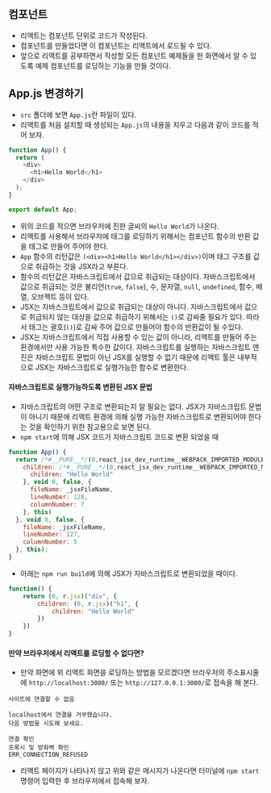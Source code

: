 ## 컴포넌트
- 리액트는 컴포넌트 단위로 코드가 작성된다.
- 컴포넌트를 만들었다면 이 컴포넌트는 리액트에서 로드될 수 있다.
- 앞으로 리액트를 공부하면서 작성할 모든 컴포넌트 예제들을 한 화면에서 알 수 있도록 예제 컴포넌트를 로딩하는 기능을 만들 것이다.

## App.js 변경하기
- `src` 폴더에 보면 `App.js`란 파일이 있다.
- 리액트를 처음 설치할 때 생성되는 `App.js`의 내용을 지우고 다음과 같이 코드를 적어 보자.
```js
function App() {
  return (
    <div>
      <h1>Hello World</h1>
    </div>
  );
}

export default App;
```
- 위의 코드를 적으면 브라우저에 진한 글씨의 `Hello World`가 나온다.
- 리액트를 사용해서 브라우저에 태그를 로딩하기 위해서는 컴포넌트 함수의 반환 값을 태그로 만들어 주어야 한다.
- `App` 함수의 리턴값은 `(<div><h1>Hello World</h1></div>)`이며 태그 구조를 값으로 취급하는 것을 JSX라고 부른다.
- 함수의 리턴값은 자바스크립트에서 값으로 취급되는 대상이다. 자바스크립트에서 값으로 취급되는 것은 불리언(`true`, `false`), 수, 문자열, `null`, `undefined`, 함수, 배열, 오브젝트 등이 있다.
- JSX는 자바스크립트에서 값으로 취급되는 대상이 아니다. 자바스크립트에서 값으로 취급되지 않는 대상을 값으로 취급하기 위해서는 `()`로 감싸줄 필요가 있다. 따라서 태그는 괄호(`()`)로 감싸 주어 값으로 만들어야 함수의 반환값이 될 수있다.
- JSX는 자바스크립트에서 직접 사용할 수 있는 값이 아니라, 리액트를 만들어 주는 환경에서만 사용 가능한 특수한 값이다. 자바스크립트를 실행하는 자바스크립트 엔진은 자바스크립트 문법이 아닌 JSX를 실행할 수 없기 때문에 리액트 툴은 내부적으로 JSX는 자바스크립트로 실행가능한 함수로 변환한다.

#### 자바스크립트로 실행가능하도록 변환된 JSX 문법
- 자바스크립트의 어떤 구조로 변환되는지 알 필요는 없다. JSX가 자바스크립트 문법이 아니기 때문에 리액트 환경에 의해 실행 가능한 자바스크립트로 변환되어야 한다는 것을 확인하기 위한 참고용으로 보면 된다.
- `npm start`에 의해 JSX 코드가 자바스크립트 코드로 변환 되었을 때
```js
function App() {
  return /*#__PURE__*/(0,react_jsx_dev_runtime__WEBPACK_IMPORTED_MODULE_0__.jsxDEV)("div", {
    children: /*#__PURE__*/(0,react_jsx_dev_runtime__WEBPACK_IMPORTED_MODULE_0__.jsxDEV)("h1", {
      children: "Hello World"
    }, void 0, false, {
      fileName: _jsxFileName,
      lineNumber: 128,
      columnNumber: 7
    }, this)
  }, void 0, false, {
    fileName: _jsxFileName,
    lineNumber: 127,
    columnNumber: 5
  }, this);
}
```
- 아래는 `npm run build`에 의해 JSX가 자바스크립트로 변환되었을 때이다.
```js
function() {
    return (0, r.jsx)("div", {
        children: (0, r.jsx)("h1", {
            children: "Hello World"
        })
    })
}
```

#### 만약 브라우저에서 리액트를 로딩할 수 없다면?
- 만약 화면에 위 리액트 화면을 로딩하는 방법을 모르겠다면 브라우저의 주소표시줄에 `http://localhost:3000/` 또는 `http://127.0.0.1:3000/`로 접속을 해 본다.
```
사이트에 연결할 수 없음

localhost에서 연결을 거부했습니다.
다음 방법을 시도해 보세요.

연결 확인
프록시 및 방화벽 확인
ERR_CONNECTION_REFUSED
```
- 리액트 페이지가 나타나지 않고 위와 같은 메시지가 나온다면 터미널에 `npm start` 명령어 입력한 후 브라우저에서 접속해 보자.
